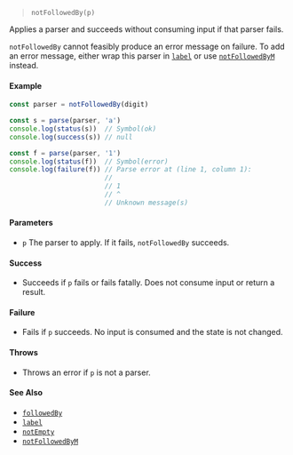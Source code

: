 <!--
 Copyright (c) 2020 Thomas J. Otterson
 
 This software is released under the MIT License.
 https://opensource.org/licenses/MIT
-->

> `notFollowedBy(p)`

Applies a parser and succeeds without consuming input if that parser fails.

`notFollowedBy` cannot feasibly produce an error message on failure. To add an error message, either wrap this parser in [`label`](label.md) or use [`notFollowedByM`](notfollowedbym.md) instead.

#### Example

```javascript
const parser = notFollowedBy(digit)

const s = parse(parser, 'a')
console.log(status(s))  // Symbol(ok)
console.log(success(s)) // null

const f = parse(parser, '1')
console.log(status(f))  // Symbol(error)
console.log(failure(f)) // Parse error at (line 1, column 1):
                        //
                        // 1
                        // ^
                        // Unknown message(s)
```

#### Parameters

* `p` The parser to apply. If it fails, `notFollowedBy` succeeds.

#### Success

* Succeeds if `p` fails or fails fatally. Does not consume input or return a result.

#### Failure

* Fails if `p` succeeds. No input is consumed and the state is not changed.

#### Throws

* Throws an error if `p` is not a parser.

#### See Also

* [`followedBy`](followedby.md)
* [`label`](label.md)
* [`notEmpty`](notempty.md)
* [`notFollowedByM`](notfollowedbym.md)